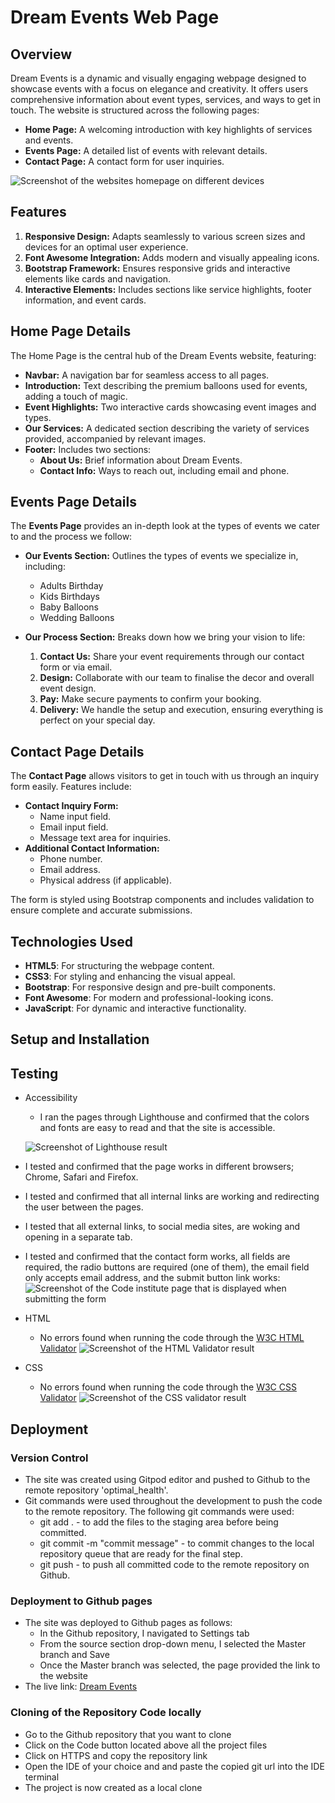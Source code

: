 # Dream Events Web Page

## Overview

Dream Events is a dynamic and visually engaging webpage designed to showcase events with a focus on elegance and creativity. It offers users comprehensive information about event types, services, and ways to get in touch. The website is structured across the following pages:
- **Home Page:** A welcoming introduction with key highlights of services and events.
- **Events Page:** A detailed list of events with relevant details.
- **Contact Page:** A contact form for user inquiries.

![Screenshot of the websites homepage on different devices](assets/images/responsive.jpg)

## Features

1. **Responsive Design:** Adapts seamlessly to various screen sizes and devices for an optimal user experience.
2. **Font Awesome Integration:** Adds modern and visually appealing icons.
3. **Bootstrap Framework:** Ensures responsive grids and interactive elements like cards and navigation.
4. **Interactive Elements:** Includes sections like service highlights, footer information, and event cards.

## Home Page Details

The Home Page is the central hub of the Dream Events website, featuring:
- **Navbar:** A navigation bar for seamless access to all pages.
- **Introduction:** Text describing the premium balloons used for events, adding a touch of magic.
- **Event Highlights:** Two interactive cards showcasing event images and types.
- **Our Services:** A dedicated section describing the variety of services provided, accompanied by relevant images.
- **Footer:** Includes two sections:
  - **About Us:** Brief information about Dream Events.
  - **Contact Info:** Ways to reach out, including email and phone.

## Events Page Details

The **Events Page** provides an in-depth look at the types of events we cater to and the process we follow:

- **Our Events Section:** Outlines the types of events we specialize in, including:
  - Adults Birthday
  - Kids Birthdays
  - Baby Balloons
  - Wedding Balloons
  
- **Our Process Section:** Breaks down how we bring your vision to life:
  1. **Contact Us:** Share your event requirements through our contact form or via email.
  2. **Design:** Collaborate with our team to finalise the decor and overall event design.
  3. **Pay:** Make secure payments to confirm your booking.
  4. **Delivery:** We handle the setup and execution, ensuring everything is perfect on your special day.

## Contact Page Details

The **Contact Page** allows visitors to get in touch with us through an inquiry form easily. Features include:
- **Contact Inquiry Form:**
  - Name input field.
  - Email input field.
  - Message text area for inquiries.
- **Additional Contact Information:**
  - Phone number.
  - Email address.
  - Physical address (if applicable).

The form is styled using Bootstrap components and includes validation to ensure complete and accurate submissions.

## Technologies Used

- **HTML5**: For structuring the webpage content.
- **CSS3**: For styling and enhancing the visual appeal.
- **Bootstrap**: For responsive design and pre-built components.
- **Font Awesome**: For modern and professional-looking icons.
- **JavaScript**: For dynamic and interactive functionality.

## Setup and Installation

## Testing
-   Accessibility
    -   I ran the pages through Lighthouse and confirmed that the colors and fonts are easy to read and that the site is accessible.
    
    ![Screenshot of Lighthouse result](/assets/images/img-lighthouce.png)
 
-   I tested and confirmed that the page works in different browsers; Chrome, Safari and Firefox.
-   I tested and confirmed that all internal links are working and redirecting the user between the pages.
-   I tested that all external links, to social media sites, are woking and opening in a separate tab.
-   I tested and confirmed that the contact form works, all fields are required, the radio buttons are required (one of them), the email field only accepts email address, and the submit button link works:
![Screenshot of the Code institute page that is displayed when submitting the form](/assets/images/img-code-institute-form.png)

-   HTML
    -   No errors found when running the code through the [W3C HTML Validator](https://validator.w3.org/)
![Screenshot of the HTML Validator result](/assets/images/img-html-validator.png)

-   CSS
    -   No errors found when running the code through the [W3C CSS Validator](https://jigsaw.w3.org/css-validator/) 
![Screenshot of the CSS validator result](/assets/images/img-css-validator.png)    

## Deployment

### Version Control
-   The site was created using Gitpod editor and pushed to Github to the remote repository 'optimal_health'.
-   Git commands were used throughout the development to push the code to the remote repository. The following git commands were used:
    -   git add . - to add the files to the staging area before being committed.
    -   git commit -m "commit message" - to commit changes to the local repository queue that are ready for the final step.
    -   git push - to push all committed code to the remote repository on Github.

### Deployment to Github pages
-   The site was deployed to Github pages as follows:
    -   In the Github repository, I navigated to Settings tab
    -   From the source section drop-down menu, I selected the Master branch and Save
    -   Once the Master branch was selected, the page provided the link to the website
-   The live link: [Dream Events](https://saeed-l5.github.io/dream-events/)

### Cloning of the Repository Code locally
-   Go to the Github repository that you want to clone
-   Click on the Code button located above all the project files
-   Click on HTTPS and copy the repository link
-   Open the IDE of your choice and and paste the copied git url into the IDE terminal
-   The project is now created as a local clone
